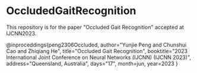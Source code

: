 # OccludedGaitRecognition
This repository is for the paper "Occluded Gait Recognition" accepted at IJCNN2023.

@inproceddings{peng2306Occluded,
  author="Yunjie Peng and Chunshui Cao and Zhiqiang He",
  title="Occluded Gait Recognition",
  booktitle="2023 International Joint Conference on Neural Networks (IJCNN) (IJCNN 2023)",
  address="Queensland, Australia",
  days="17",
  month=jun,
  year=2023
}
